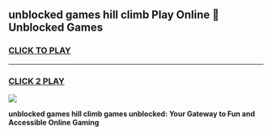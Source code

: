 
## unblocked games hill climb Play Online 👋 Unblocked Games
<h3>
<a href="https://premium.freeplayer.one?title=unblocked_games_hill_climb&ref=19F">CLICK TO PLAY</a></h3>
<hr>

<h3>
<a href="https://premium.freeplayer.one?title=unblocked_games_hill_climb&ref=19F">CLICK 2 PLAY</a>
  
</h3>

<a href="https://premium.freeplayer.one?title=unblocked_games_hill_climb&ref=19F"><img src="https://clearcache.store/games.png"></a>


**unblocked games hill climb games unblocked: Your Gateway to Fun and Accessible Online Gaming**
